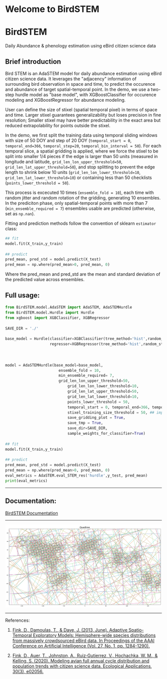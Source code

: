 # Welcome to BirdSTEM

<!-- For full documentation visit [mkdocs.org](https://www.mkdocs.org). -->

# BirdSTEM
Daily Abundance &amp; phenology estimation using eBird citizen science data

## Brief introduction
Bird STEM is an AdaSTEM model for daily abundance estimation using eBird citizen science data. It leverages the "adjacency" information of surrounding bird observation in space and time, to predict the occurence and abundance of target spatial-temporal point. In the demo, we use a two-step hurdle model as "base model", with XGBoostClassifier for occurence modeling and XGBoostRegressor for abundance modeling.

User can define the size of stixel (spatial temporal pixel) in terms of space and time. Larger stixel guarantees generalizability but loses precision in fine resolution; Smaller stixel may have better predictability in the exact area but reduced extrapolability for points outside the stixel.

In the demo, we first split the training data using temporal sliding windows with size of 50 DOY and step of 20 DOY (`temporal_start = 0`, `temporal_end=366`, `temporal_step=20`, `temporal_bin_interval = 50`). For each temporal slice, a spatial gridding is applied, where we force the stixel to be split into smaller 1/4 pieces if the edge is larger than 50 units (measured in longitude and latitude, `grid_len_lon_upper_threshold=50`, `grid_len_lat_upper_threshold=50`), and stop splitting to prevent the edge length to shrink below 10 units (`grid_len_lon_lower_threshold=10`, `grid_len_lat_lower_threshold=10`) or containing less than 50 checklists (`points_lower_threshold = 50`).

This process is excecuted 10 times (`ensemble_fold = 10`), each time with random jitter and random rotation of the gridding, generating 10 ensembles. In the prediciton phase, only spatial-temporal points with more than 7 (`min_ensemble_required = 7`) ensembles usable are predicted (otherwise, set as `np.nan`).

Fitting and prediction methods follow the convention of sklearn `estimator` class:

```py
## fit
model.fit(X_train,y_train)

## predict
pred_mean, pred_std = model.predict(X_test)
pred_mean = np.where(pred_mean>0, pred_mean, 0)
```

Where the pred_mean and pred_std are the mean and standard deviation of the predicted value across ensembles.


## Full usage:

```py
from BirdSTEM.model.AdaSTEM import AdaSTEM, AdaSTEMHurdle
from BirdSTEM.model.Hurdle import Hurdle
from xgboost import XGBClassifier, XGBRegressor

SAVE_DIR = './'

base_model = Hurdle(classifier=XGBClassifier(tree_method='hist',random_state=42, verbosity = 0, n_jobs=1),
                    regressor=XGBRegressor(tree_method='hist',random_state=42, verbosity = 0, n_jobs=1))



model = AdaSTEMHurdle(base_model=base_model,
                        ensemble_fold = 10,
                        min_ensemble_required= 7,
                        grid_len_lon_upper_threshold=50,
                            grid_len_lon_lower_threshold=10,
                            grid_len_lat_upper_threshold=50,
                            grid_len_lat_lower_threshold=10,
                            points_lower_threshold = 50,
                            temporal_start = 0, temporal_end=366, temporal_step=20, temporal_bin_interval = 50,
                            stixel_training_size_threshold = 50, ## important, should be consistent with points_lower_threshold
                            save_gridding_plot = True,
                            save_tmp = True,
                            save_dir=SAVE_DIR,
                            sample_weights_for_classifier=True)

## fit
model.fit(X_train,y_train)

## predict
pred_mean, pred_std = model.predict(X_test)
pred_mean = np.where(pred_mean>0, pred_mean, 0)
eval_metrics = AdaSTEM.eval_STEM_res('hurdle',y_test, pred_mean)
print(eval_metrics)

```


----
## Documentation:
[BirdSTEM Documentation](https://chenyangkang.github.io/BirdSTEM/)
<!-- BirdSTEM -->

----
![QuadTree example](QuadTree.png)

-----
References:

1. [Fink, D., Damoulas, T., & Dave, J. (2013, June). Adaptive Spatio-Temporal Exploratory Models: Hemisphere-wide species distributions from massively crowdsourced eBird data. In Proceedings of the AAAI Conference on Artificial Intelligence (Vol. 27, No. 1, pp. 1284-1290).](https://ojs.aaai.org/index.php/AAAI/article/view/8484)

2. [Fink, D., Auer, T., Johnston, A., Ruiz‐Gutierrez, V., Hochachka, W. M., & Kelling, S. (2020). Modeling avian full annual cycle distribution and population trends with citizen science data. Ecological Applications, 30(3), e02056.](https://esajournals.onlinelibrary.wiley.com/doi/full/10.1002/eap.2056)

